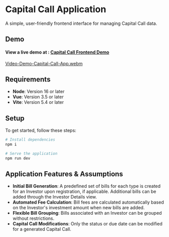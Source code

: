 # Capital Call Application

A simple, user-friendly frontend interface for managing Capital Call data.

## Demo
#### View a live demo at : [Capital Call Frontend Demo](https://ccapp.isuruedirisinghe.com/)

[Video-Demo-Capital-Call-App.webm](https://github.com/user-attachments/assets/39c93ccc-1f43-4329-bb0f-ac1463509f31)

## Requirements
- **Node**: Version 16 or later
- **Vue**: Version 3.5 or later
- **Vite**: Version 5.4 or later


## Setup

To get started, follow these steps:

```bash
# Install dependencies
npm i

# Serve the application
npm run dev
```

## Application Features & Assumptions
- **Initial Bill Generation**: A predefined set of bills for each type is created for an Investor upon registration, if applicable. Additional bills can be added through the Investor Details view.
- **Automated Fee Calculation**: Bill fees are calculated automatically based on the Investor's investment amount when new bills are added.
- **Flexible Bill Grouping**: Bills associated with an Investor can be grouped without restrictions.
- **Capital Call Modifications**: Only the status or due date can be modified for a generated Capital Call.

